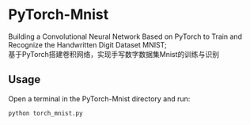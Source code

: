 # PyTorch-Mnist
Building a Convolutional Neural Network Based on PyTorch to Train and Recognize the Handwritten Digit Dataset MNIST;  
基于PyTorch搭建卷积网络，实现手写数字数据集Mnist的训练与识别
## Usage
Open a terminal in the PyTorch-Mnist directory and run:
```shell
python torch_mnist.py
```
